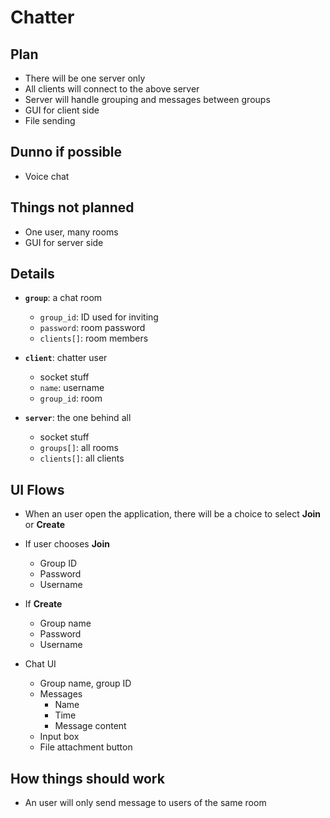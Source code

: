 # Chatter

## Plan

-   There will be one server only
-   All clients will connect to the above server
-   Server will handle grouping and messages between groups
-   GUI for client side
-   File sending

## Dunno if possible

-   Voice chat

## Things not planned

-   One user, many rooms
-   GUI for server side

## Details

-   **`group`**: a chat room

    -   `group_id`: ID used for inviting
    -   `password`: room password
    -   `clients[]`: room members

-   **`client`**: chatter user

    -   socket stuff
    -   `name`: username
    -   `group_id`: room

-   **`server`**: the one behind all
    -   socket stuff
    -   `groups[]`: all rooms
    -   `clients[]`: all clients

## UI Flows

-   When an user open the application, there will be a choice to select **Join** or **Create**

-   If user chooses **Join**

    -   Group ID
    -   Password
    -   Username

-   If **Create**

    -   Group name
    -   Password
    -   Username

-   Chat UI
    -   Group name, group ID
    -   Messages
        -   Name
        -   Time
        -   Message content
    -   Input box
    -   File attachment button

## How things should work

-   An user will only send message to users of the same room
